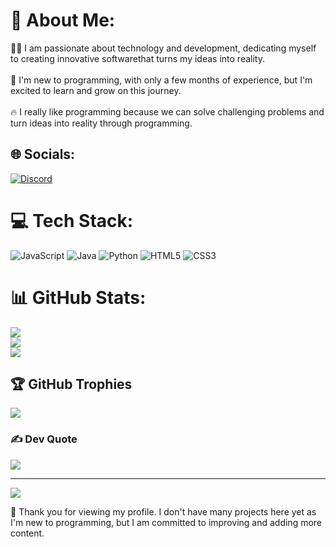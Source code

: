 # 💫 About Me:
👩‍💻 I am passionate about technology and development, dedicating myself to creating innovative softwarethat turns my ideas into reality.<br><br>👶 I'm new to programming, with only a few months of experience, but I'm excited to learn and grow on this journey.<br><br>🔥 I really like programming because we can solve challenging problems and turn ideas into reality through programming.


## 🌐 Socials:
[![Discord](https://img.shields.io/badge/Discord-%237289DA.svg?logo=discord&logoColor=white)](https://discord.gg/pedpietro) 

# 💻 Tech Stack:
![JavaScript](https://img.shields.io/badge/javascript-%23323330.svg?style=for-the-badge&logo=javascript&logoColor=%23F7DF1E) ![Java](https://img.shields.io/badge/java-%23ED8B00.svg?style=for-the-badge&logo=openjdk&logoColor=white) ![Python](https://img.shields.io/badge/python-3670A0?style=for-the-badge&logo=python&logoColor=ffdd54) ![HTML5](https://img.shields.io/badge/html5-%23E34F26.svg?style=for-the-badge&logo=html5&logoColor=white) ![CSS3](https://img.shields.io/badge/css3-%231572B6.svg?style=for-the-badge&logo=css3&logoColor=white)
# 📊 GitHub Stats:
![](https://github-readme-stats.vercel.app/api?username=PedPietro&theme=midnight-purple&hide_border=false&include_all_commits=false&count_private=false)<br/>
![](https://github-readme-streak-stats.herokuapp.com/?user=PedPietro&theme=midnight-purple&hide_border=false)<br/>
![](https://github-readme-stats.vercel.app/api/top-langs/?username=PedPietro&theme=midnight-purple&hide_border=false&include_all_commits=false&count_private=false&layout=compact)

## 🏆 GitHub Trophies
![](https://github-profile-trophy.vercel.app/?username=PedPietro&theme=radical&no-frame=false&no-bg=false&margin-w=4)

### ✍️ Dev Quote
![](https://quotes-github-readme.vercel.app/api?type=horizontal&theme=tokyonight)

---
[![](https://visitcount.itsvg.in/api?id=PedPietro&icon=0&color=9)](https://visitcount.itsvg.in)

<!-- Proudly created with GPRM ( https://gprm.itsvg.in ) -->

💙 Thank you for viewing my profile. I don't have many projects here yet as I'm new to programming, but I am committed to improving and adding more content.

